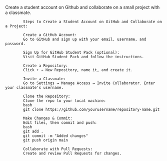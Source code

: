 Create a student account on Github and collaborate on a small project with a
classmate.


            Steps to Create a Student Account on GitHub and Collaborate on a Project:

            Create a GitHub Account:
            Go to GitHub and sign up with your email, username, and password.

            Sign Up for GitHub Student Pack (optional):
            Visit GitHub Student Pack and follow the instructions.

            Create a Repository:
            Click + → New Repository, name it, and create it.

            Invite a Classmate:
            Go to Settings → Manage Access → Invite Collaborator. Enter your classmate's username.

            Clone the Repository:
            Clone the repo to your local machine:
            bash
            git clone https://github.com/yourusername/repository-name.git

            Make Changes & Commit:
            Edit files, then commit and push:
            bash
            git add .
            git commit -m "Added changes"
            git push origin main

            Collaborate with Pull Requests:
            Create and review Pull Requests for changes.